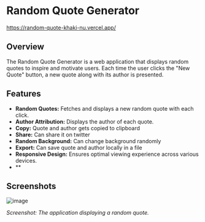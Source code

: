 # Random Quote Generator
https://random-quote-khaki-nu.vercel.app/

## Overview

The Random Quote Generator is a web application that displays random quotes to inspire and motivate users. Each time the user clicks the "New Quote" button, a new quote along with its author is presented.

## Features

- **Random Quotes:** Fetches and displays a new random quote with each click.
- **Author Attribution:** Displays the author of each quote.
- **Copy:** Quote and author gets copied to clipboard
- **Share:** Can share it on twitter
- **Random Background:** Can change background randomly
- **Export:** Can save quote and author locally in a file
- **Responsive Design:** Ensures optimal viewing experience across various devices.
- **

## Screenshots
![image](https://github.com/user-attachments/assets/fb7089d1-9530-4d4f-bb8f-15b621a024c6)


*Screenshot: The application displaying a random quote.*

